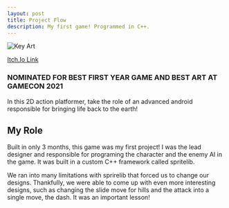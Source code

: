 ```yaml
---
layout: post
title: Project Flow
description: My first game! Programmed in C++.
---
```


![Key Art](https://img.itch.zone/aW1hZ2UvOTcxNTI0LzU1MTc3NjYucG5n/original/oV5G%2BN.png "Project Flow")

[Itch.Io Link](https://acdiorr.itch.io/project-flow)

### NOMINATED FOR BEST FIRST YEAR GAME AND BEST ART AT GAMECON 2021 ###

In this 2D action platformer, take the role of an advanced android responsible for bringing life back to the earth!

My Role
------------

Built in only 3 months, this game was my first project! I was the lead designer and responsible for programing the character and the enemy AI in the game. It was built in a custom C++ framework called spritelib.

We ran into many limitations with sprirelib that forced us to change our designs. Thankfully, we were able to come up with even more interesting designs, such as changing the slide move for hills and the attack into a single move, the dash. It was an important lesson!